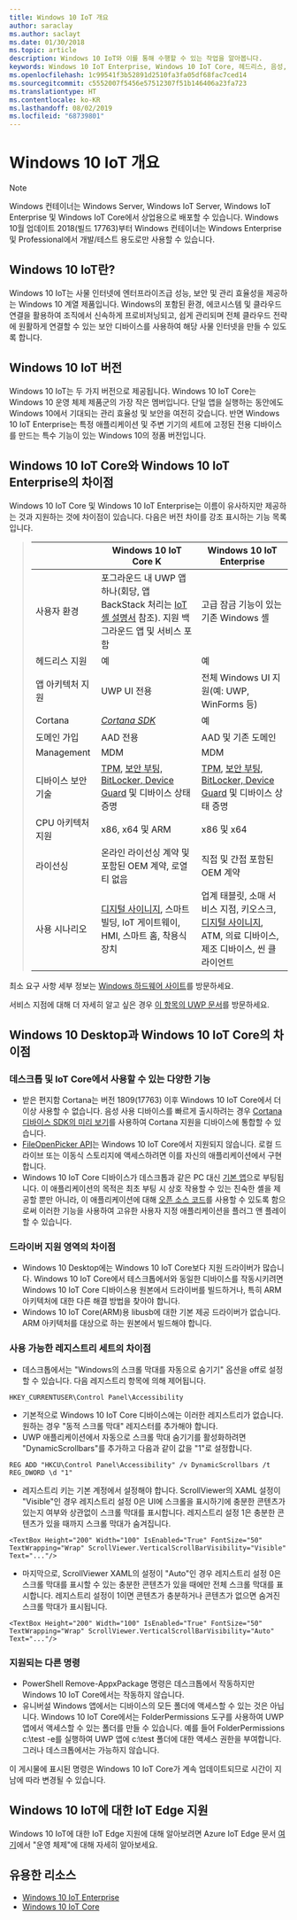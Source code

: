 ```yaml
---
title: Windows 10 IoT 개요
author: saraclay
ms.author: saclayt
ms.date: 01/30/2018
ms.topic: article
description: Windows 10 IoT와 이를 통해 수행할 수 있는 작업을 알아봅니다.
keywords: Windows 10 IoT Enterprise, Windows 10 IoT Core, 헤드리스, 음성, 기능, 이진 버전, 버전
ms.openlocfilehash: 1c99541f3b52891d2510fa3fa05df68fac7ced14
ms.sourcegitcommit: c5552007f5456e57512307f51b146406a23fa723
ms.translationtype: HT
ms.contentlocale: ko-KR
ms.lasthandoff: 08/02/2019
ms.locfileid: "68739801"
---
```

# <a name="an-overview-of-windows-10-iot"></a>Windows 10 IoT 개요 

> [!NOTE]
> Windows 컨테이너는 Windows Server, Windows IoT Server, Windows IoT Enterprise 및 Windows IoT Core에서 상업용으로 배포할 수 있습니다.  Windows 10월 업데이트 2018(빌드 17763)부터 Windows 컨테이너는 Windows Enterprise 및 Professional에서 개발/테스트 용도로만 사용할 수 있습니다.

## <a name="what-is-windows-10-iot"></a>Windows 10 IoT란?
Windows 10 IoT는 사물 인터넷에 엔터프라이즈급 성능, 보안 및 관리 효율성을 제공하는 Windows 10 계열 제품입니다.  Windows의 포함된 환경, 에코시스템 및 클라우드 연결을 활용하여 조직에서 신속하게 프로비저닝되고, 쉽게 관리되며 전체 클라우드 전략에 원활하게 연결할 수 있는 보안 디바이스를 사용하여 해당 사물 인터넷을 만들 수 있도록 합니다.  

## <a name="windows-10-iot-editions"></a>Windows 10 IoT 버전
Windows 10 IoT는 두 가지 버전으로 제공됩니다.  Windows 10 IoT Core는 Windows 10 운영 체제 제품군의 가장 작은 멤버입니다.  단일 앱을 실행하는 동안에도 Windows 10에서 기대되는 관리 효율성 및 보안을 여전히 갖습니다.  반면 Windows 10 IoT Enterprise는 특정 애플리케이션 및 주변 기기의 세트에 고정된 전용 디바이스를 만드는 특수 기능이 있는 Windows 10의 정품 버전입니다. 

## <a name="differences-between-windows-10-iot-core-and-windows-10-iot-enterprise"></a>Windows 10 IoT Core와 Windows 10 IoT Enterprise의 차이점

Windows 10 IoT Core 및 Windows 10 IoT Enterprise는 이름이 유사하지만 제공하는 것과 지원하는 것에 차이점이 있습니다. 다음은 버전 차이를 강조 표시하는 기능 목록입니다.

> |             | Windows 10 IoT Core K  |  Windows 10 IoT Enterprise  |
> |-------------|----------|---------|
> | 사용자 환경 | 포그라운드 내 UWP 앱 하나(회당, 앱 BackStack 처리는 [IoT 셸 설명서](https://docs.microsoft.com/en-us/windows/iot-core/develop-your-app/iotcoreshell) 참조). 지원 백그라운드 앱 및 서비스 포함 | 고급 잠금 기능이 있는 기존 Windows 셸 |
> | 헤드리스 지원 | 예 | 예 |
> | 앱 아키텍처 지원 | UWP UI 전용 | 전체 Windows UI 지원(예: UWP, WinForms 등) |
> | Cortana | [*Cortana SDK*](https://developer.microsoft.com/en-us/cortana/devices) | 예 |
> | 도메인 가입 | AAD 전용 | AAD 및 기존 도메인 |
> | Management | MDM | MDM |
> | 디바이스 보안 기술 | [TPM](https://docs.microsoft.com/windows/iot-core/secure-your-device/tpm), [보안 부팅, BitLocker, Device Guard](https://docs.microsoft.com/windows/iot-core/secure-your-device/securebootandbitlocker) 및 디바이스 상태 증명 | [TPM](https://docs.microsoft.com/windows/iot-core/secure-your-device/tpm), [보안 부팅, BitLocker, Device Guard](https://docs.microsoft.com/windows/iot-core/secure-your-device/securebootandbitlocker) 및 디바이스 상태 증명 |
> | CPU 아키텍처 지원 | x86, x64 및 ARM | x86 및 x64 |
> | 라이선싱 | 온라인 라이선싱 계약 및 포함된 OEM 계약, 로열티 없음 | 직접 및 간접 포함된 OEM 계약 |
> | 사용 시나리오 | [디지털 사이니지](https://www.microsoft.com/en-us/windowsforbusiness/digital-signage), 스마트 빌딩, IoT 게이트웨이, HMI, 스마트 홈, 착용식 장치 | 업계 태블릿, 소매 서비스 지점, 키오스크, [디지털 사이니지](https://www.microsoft.com/en-us/windowsforbusiness/digital-signage), ATM, 의료 디바이스, 제조 디바이스, 씬 클라이언트 |

최소 요구 사항 세부 정보는 [Windows 하드웨어 사이트](https://docs.microsoft.com/windows-hardware/design/minimum/minimum-hardware-requirements-overview)를 방문하세요.

서비스 지점에 대해 더 자세히 알고 싶은 경우 [이 항목의 UWP 문서](https://aka.ms/pointofservice)를 방문하세요.

## <a name="differences-between-windows-10-desktop-and-windows-10-iot-core"></a>Windows 10 Desktop과 Windows 10 IoT Core의 차이점

### <a name="different-features-available-on-desktop-and-iot-core"></a>데스크톱 및 IoT Core에서 사용할 수 있는 다양한 기능

* 받은 편지함 Cortana는 버전 1809(17763) 이후 Windows 10 IoT Core에서 더 이상 사용할 수 없습니다. 음성 사용 디바이스를 빠르게 출시하려는 경우 [Cortana 디바이스 SDK의 미리 보기](https://developer.microsoft.com/en-us/cortana/devices)를 사용하여 Cortana 지원을 디바이스에 통합할 수 있습니다.
* [FileOpenPicker API](https://docs.microsoft.com/en-us/uwp/api/windows.storage.pickers.fileopenpicker)는 Windows 10 IoT Core에서 지원되지 않습니다. 로컬 드라이브 또는 이동식 스토리지에 액세스하려면 이를 자신의 애플리케이션에서 구현합니다.
* Windows 10 IoT Core 디바이스가 데스크톱과 같은 PC 대신 [기본 앱](https://docs.microsoft.com/en-us/windows/iot-core/develop-your-app/iotcoredefaultapp)으로 부팅됩니다. 이 애플리케이션의 목적은 최초 부팅 시 상호 작용할 수 있는 친숙한 셸을 제공할 뿐만 아니라, 이 애플리케이션에 대해 [오픈 소스 코드](https://github.com/Microsoft/Windows-iotcore-samples/tree/master/Samples/IoTCoreDefaultApp)를 사용할 수 있도록 함으로써 이러한 기능을 사용하여 고유한 사용자 지정 애플리케이션을 플러그 앤 플레이할 수 있습니다.

### <a name="differences-in-driver-supported-areas"></a>드라이버 지원 영역의 차이점

* Windows 10 Desktop에는 Windows 10 IoT Core보다 지원 드라이버가 많습니다. Windows 10 IoT Core에서 테스크톱에서와 동일한 디바이스를 작동시키려면 Windows 10 IoT Core 디바이스용 원본에서 드라이버를 빌드하거나, 특히 ARM 아키텍처에 대한 다른 해결 방법을 찾아야 합니다.
* Windows 10 IoT Core(ARM)용 libusb에 대한 기본 제공 드라이버가 없습니다. ARM 아키텍처를 대상으로 하는 원본에서 빌드해야 합니다.

### <a name="differences-in-available-registry-set"></a>사용 가능한 레지스트리 세트의 차이점

* 데스크톱에서는 "Windows의 스크롤 막대를 자동으로 숨기기" 옵션을 off로 설정할 수 있습니다. 다음 레지스트리 항목에 의해 제어됩니다. 

```
HKEY_CURRENTUSER\Control Panel\Accessibility
```

* 기본적으로 Windows 10 IoT Core 디바이스에는 이러한 레지스트리가 없습니다. 원하는 경우 "동적 스크롤 막대" 레지스터를 추가해야 합니다.
* UWP 애플리케이션에서 자동으로 스크롤 막대 숨기기를 활성화하려면 "DynamicScrollbars"를 추가하고 다음과 같이 값을 "1"로 설정합니다.

```
REG ADD "HKCU\Control Panel\Accessibility" /v DynamicScrollbars /t REG_DWORD \d "1"
```

* 레지스트리 키는 기본 계정에서 설정해야 합니다. ScrollViewer의 XAML 설정이 "Visible"인 경우 레지스트리 설정 0은 UI에 스크롤을 표시하기에 충분한 콘텐츠가 있는지 여부와 상관없이 스크롤 막대를 표시합니다. 레지스트리 설정 1은 충분한 콘텐츠가 있을 때까지 스크롤 막대가 숨겨집니다.

```
<TextBox Height="200" Width="100" IsEnabled="True" FontSize="50" TextWrapping="Wrap" ScrollViewer.VerticalScrollBarVisibility="Visible" Text="..."/>
```

* 마지막으로, ScrollViewer XAML의 설정이 "Auto"인 경우 레지스트리 설정 0은 스크롤 막대를 표시할 수 있는 충분한 콘텐츠가 있을 때에만 전체 스크롤 막대를 표시합니다. 레지스트리 설정이 1이면 콘텐츠가 충분하거나 콘텐츠가 없으면 숨겨진 스크롤 막대가 표시됩니다.

```
<TextBox Height="200" Width="100" IsEnabled="True" FontSize="50" TextWrapping="Wrap" ScrollViewer.VerticalScrollBarVisibility="Auto" Text="..."/>
```

### <a name="different-commands-supported"></a>지원되는 다른 명령

* PowerShell Remove-AppxPackage 명령은 데스크톱에서 작동하지만 Windows 10 IoT Core에서는 작동하지 않습니다.
* 유니버설 Windows 앱에서는 디바이스의 모든 폴더에 액세스할 수 있는 것은 아닙니다. Windows 10 IoT Core에서는 FolderPermissions 도구를 사용하여 UWP 앱에서 액세스할 수 있는 폴더를 만들 수 있습니다. 예를 들어 FolderPermissions c:\test -e를 실행하여 UWP 앱에 c:\test 폴더에 대한 액세스 권한을 부여합니다. 그러나 데스크톱에서는 가능하지 않습니다.

이 게시물에 표시된 명령은 Windows 10 IoT Core가 계속 업데이트되므로 시간이 지남에 따라 변경될 수 있습니다.

## <a name="iot-edge-support-for-windows-10-iot"></a>Windows 10 IoT에 대한 IoT Edge 지원
Windows 10 IoT에 대한 IoT Edge 지원에 대해 알아보려면 Azure IoT Edge 문서 [여기](https://docs.microsoft.com/en-us/azure/iot-edge/support#operating-systems)에서 "운영 체제"에 대해 자세히 알아보세요.


## <a name="helpful-resources"></a>유용한 리소스
* [Windows 10 IoT Enterprise](windows-iot-enterprise.md)
* [Windows 10 IoT Core](windows-iot-core.md)
